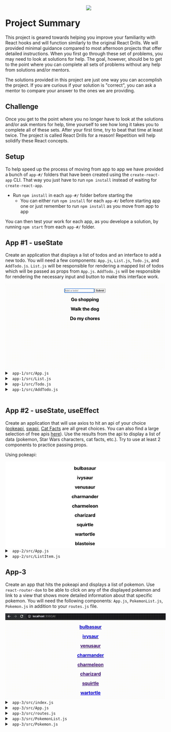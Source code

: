 <img src="https://s3.amazonaws.com/devmountain/readme-logo.png" width="250" align="right">

# Project Summary

This project is geared towards helping you improve your familiarity with React hooks and will function similarly to the original React Drills. We will provided minimal guidance compared to most afternoon projects that offer detailed instructions. When you first go through these set of problems, you may need to look at solutions for help. The goal, however, should be to get to the point where you can complete all sets of problems without any help from solutions and/or mentors.

The solutions provided in this project are just one way you can accomplish the project. If you are curious if your solution is "correct", you can ask a mentor to compare your answer to the ones we are providing.

## Challenge

Once you get to the point where you no longer have to look at the solutions and/or ask mentors for help, time yourself to see how long it takes you to complete all of these sets. After your first time, try to beat that time at least twice. The project is called React Drills for a reason! Repetition will help solidify these React concepts.

## Setup

To help speed up the process of moving from app to app we have provided a bunch of `app-#/` folders that have been created using the `create-react-app` CLI. That way you just have to run `npm install` instead of waiting for `create-react-app`.

- Run `npm install` in each `app-#/` folder before starting the
  - You can either run `npm install` for each `app-#/` before starting app one or just remember to run `npm install` as you move from app to app

You can then test your work for each app, as you develope a solution, by running `npm start` from each `app-#/` folder.

## App #1 - useState

Create an application that displays a list of todos and an interface to add a new todo. You will need a few components: `App.js`, `List.js`, `Todo.js`, and `AddTodo.js`. `List.js` will be responsible for rendering a mapped list of todos which will be passed as props from `App.js`. `AddTodo.js` will be responsible for rendering the necessary input and button to make this interface work.

<img src="./images/Hooks%20App%201.gif"  align="center">

<details>

<summary> <code> app-1/src/App.js </code> </summary>

```js
import React, { useState } from 'react'
import List from './components/List'
import AddTodo from './components/AddTodo'
import './App.css'

function App() {
  const [todos, setTodos] = useState([])

  function addTodo(item) {
    const newTodos = [...todos, item]
    setTodos(newTodos)
  }

  return (
    <div className="App">
      <AddTodo addTodo={addTodo} />
      <List list={todos} />
    </div>
  )
}

export default App
```

</details>

<details>

<summary> <code> app-1/src/List.js </code> </summary>

```js
import React from 'react'
import Todo from './Todo'

const List = (props) => {
  return (
    <div>
      {props.list.map((item, index) => {
        return <Todo item={item} key={index} />
      })}
    </div>
  )
}
export default List
```

</details>

<details>

<summary> <code> app-1/src/Todo.js </code> </summary>

```js
import React from 'react'

const Todo = (props) => {
  return <h2>{props.item}</h2>
}
export default Todo
```

</details>

<details>

<summary> <code> app-1/src/AddTodo.js </code> </summary>

```js
import React, { useState } from 'react'

const AddTodo = (props) => {
  const [userInput, setUserInput] = useState('')

  function handleAddTodo(e) {
    e.preventDefault()
    props.addTodo(userInput)
    setUserInput('')
  }

  return (
    <form onSubmit={handleAddTodo}>
      <input
        placeholder="Add a todo!"
        value={userInput}
        onChange={(e) => setUserInput(e.target.value)}
      />
      <button>Submit</button>
    </form>
  )
}
export default AddTodo
```

</details>

<br />

## App #2 - useState, useEffect

Create an application that will use axios to hit an api of your choice ([pokeapi](https://pokeapi.co/), [swapi](https://swapi.dev/), [Cat Facts](https://alexwohlbruck.github.io/cat-facts/docs/) are all great choices. You can also find a large selection of free apis [here](https://github.com/public-apis/public-apis)). Use the results from the api to display a list of data (pokemon, Star Wars characters, cat facts, etc.). Try to use at least 2 components to practice passing props.

Using pokeapi:

<img src="./images/Hooks%20App%202.png"  align="center">

<details>

<summary> <code> app-2/src/App.js </code> </summary>

```js
import React, { useState, useEffect } from 'react'
import axios from 'axios'
import ListItem from './components/ListItem'
import './App.css'

function App() {
  const [list, setList] = useState([])

  useEffect(() => {
    axios.get('https://pokeapi.co/api/v2/pokemon').then((res) => {
      setList(res.data.results)
    })
  }, [])

  return (
    <div className="App">
      {list.map((element, index) => {
        return <ListItem name={element.name} key={index} />
      })}
    </div>
  )
}

export default App
```

</details>

<details>

<summary> <code> app-2/src/ListItem.js </code> </summary>

```js
import React from 'react'

const ListItem = (props) => {
  return <h2>{props.name}</h2>
}
export default ListItem
```

</details>

## App-3

Create an app that hits the pokeapi and displays a list of pokemon. Use `react-router-dom` to be able to click on any of the displayed pokemon and link to a view that shows more detailed information about that specific pokemon. You will need the following components: `App.js`, `PokemonList.js`, `Pokemon.js` in addition to your `routes.js` file.

<img src="./images/Hooks%20App%203.gif"  align="center">

<details>

<summary> <code> app-3/src/index.js </code> </summary>

```js
import React from 'react'
import ReactDOM from 'react-dom'
import './index.css'
import App from './App'
import reportWebVitals from './reportWebVitals'
import { HashRouter } from 'react-router-dom'

ReactDOM.render(
  <React.StrictMode>
    <HashRouter>
      <App />
    </HashRouter>
  </React.StrictMode>,
  document.getElementById('root')
)
```

</details>

<details>

<summary> <code> app-3/src/App.js </code> </summary>

```js
import routes from './routes'
import './App.css'

function App() {
  return <div className="App">{routes}</div>
}

export default App
```

</details>

<details>

<summary> <code> app-3/src/routes.js </code> </summary>

```js
import React from 'react'
import { Switch, Route } from 'react-router-dom'
import Pokemon from './Pokemon'
import PokemonList from './PokemonList'

export default (
  <Switch>
    <Route exact path="/" component={PokemonList} />
    <Route path="/pokemon/:name" component={Pokemon} />
  </Switch>
)
```

</details>

<details>

<summary> <code> app-3/src/PokemonList.js </code> </summary>

```js
import React, { useState, useEffect } from 'react'
import { Link } from 'react-router-dom'
import axios from 'axios'

const PokemonList = (props) => {
  const [list, setList] = useState([])

  useEffect(() => {
    axios.get('https://pokeapi.co/api/v2/pokemon').then((res) => {
      setList(res.data.results)
    })
  }, [])

  return (
    <div>
      {list.map((pokemon) => {
        return (
          <Link key={pokemon.url} to={`/pokemon/${pokemon.name}`}>
            <h2>{pokemon.name}</h2>
          </Link>
        )
      })}
    </div>
  )
}
export default PokemonList
```

</details>

<details>

<summary> <code> app-3/src/Pokemon.js </code> </summary>

```js
import React, { useState, useEffect } from 'react'
import axios from 'axios'

const Pokemon = (props) => {
  const { name } = props.match.params
  const [pokemon, setPokemon] = useState({})

  useEffect(() => {
    axios.get(`https://pokeapi.co/api/v2/pokemon/${name}`).then((res) => {
      setPokemon(res.data)
    })
  }, [name])

  return (
    <div>
      <h1>{pokemon.name}</h1>
      <img alt={pokemon.name} src={pokemon.sprites?.front_default} />
    </div>
  )
}
export default Pokemon
```

</details>
